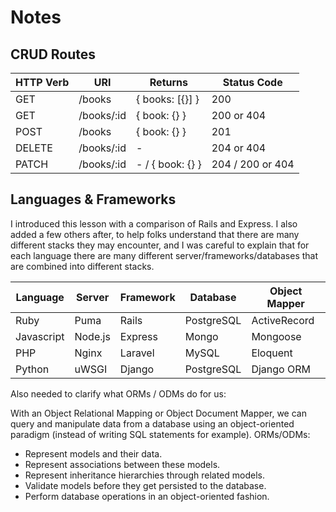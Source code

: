 # Notes


## CRUD Routes

| HTTP Verb | URI | Returns | Status Code |
| --- | --- | --- | --- |
| GET | /books | { books: [{}] } | 200 |
| GET | /books/:id | { book: {} } | 200 or 404 |
| POST | /books | { book: {} } | 201 |
| DELETE | /books/:id | - | 204 or 404 |
| PATCH | /books/:id | - / { book: {} } | 204 / 200 or 404 |

## Languages & Frameworks

I introduced this lesson with a comparison of Rails and Express.  I also added a few others after, to help folks understand that there are many different stacks they may encounter, and I was careful to explain that for each language there are many different server/frameworks/databases that are combined into different stacks.

| Language | Server | Framework | Database | Object Mapper |
| ---  | --- | --- | --- | --- |
| Ruby | Puma | Rails | PostgreSQL | ActiveRecord |
| Javascript | Node.js | Express | Mongo | Mongoose |
| PHP | Nginx | Laravel | MySQL | Eloquent |
| Python | uWSGI | Django | PostgreSQL | Django ORM |

Also needed to clarify what ORMs / ODMs do for us:

With an Object Relational Mapping or Object Document Mapper, we can query and manipulate data from a database using an object-oriented paradigm (instead of writing SQL statements for example).  ORMs/ODMs:

- Represent models and their data.
- Represent associations between these models.
- Represent inheritance hierarchies through related models.
- Validate models before they get persisted to the database.
- Perform database operations in an object-oriented fashion.
